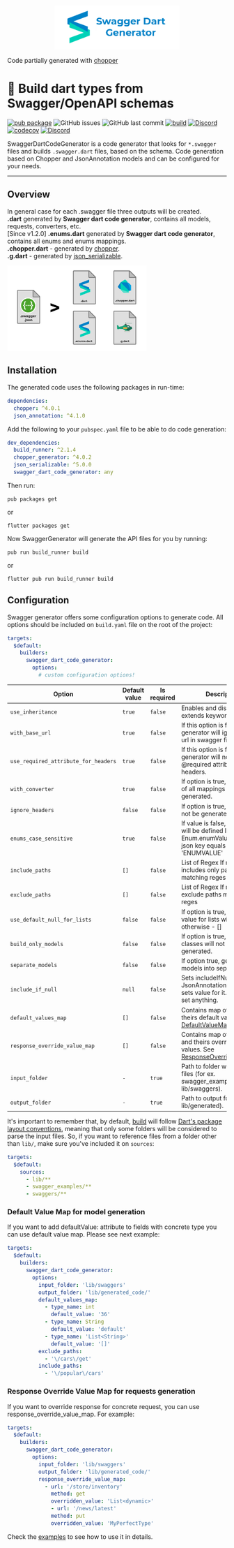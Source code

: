 <p align="center">
<img src="https://raw.githubusercontent.com/epam-cross-platform-lab/swagger-dart-code-generator/master/assets/lib_full_logo.png" height="100" alt="Swagger dart code generator" />
</p>

Code partially generated with [chopper](https://pub.dev/packages/chopper)

# :mega: **Build dart types from Swagger/OpenAPI schemas**

[![pub package](https://img.shields.io/pub/v/swagger_dart_code_generator.svg)](https://pub.dartlang.org/packages/swagger_dart_code_generator)
![GitHub issues](https://img.shields.io/github/issues-raw/epam-cross-platform-lab/swagger-dart-code-generator?style=flat-square)
![GitHub last commit](https://img.shields.io/github/last-commit/epam-cross-platform-lab/swagger-dart-code-generator?style=flat-square)
<a href="https://github.com/epam-cross-platform-lab/swagger-dart-code-generator/actions"><img src="https://img.shields.io/github/workflow/status/epam-cross-platform-lab/swagger-dart-code-generator/CI%20for%20master%20branch/master" alt="build"></a>
<a href="https://discord.gg/fmkN37"><img src="https://img.shields.io/discord/755005482405462017.svg?logo=discord&color=blue" alt="Discord"></a>
[![codecov](https://codecov.io/gh/epam-cross-platform-lab/swagger-dart-code-generator/branch/master/graph/badge.svg)](https://codecov.io/gh/epam-cross-platform-lab/swagger-dart-code-generator)
<a href="https://github.com/epam-cross-platform-lab/swagger-dart-code-generator"><img src="https://img.shields.io/github/stars/epam-cross-platform-lab/swagger-dart-code-generator?style=social" alt="Discord"></a>

SwaggerDartCodeGenerator is a code generator that looks for `*.swagger` files and builds `.swagger.dart` files, based on the schema. Code generation based on Chopper and JsonAnnotation models and can be configured for your needs.

---

## **Overview**
In general case for each .swagger file three outputs will be created. </br>
<b>.dart</b> generated by <b>Swagger dart code generator</b>, contains all models, requests, converters, etc.</br>
[Since v1.2.0] <b>.enums.dart</b> generated by <b>Swagger dart code generator</b>, contains all enums and enums mappings.</br>
<b>.chopper.dart</b> - generated by <a href="https://pub.dev/packages/chopper">chopper</a>.</br>
<b>.g.dart</b> - generated by <a href="https://pub.dev/packages/json_serializable">json_serializable</a>.</br>

<img src="https://raw.githubusercontent.com/epam-cross-platform-lab/swagger-dart-code-generator/master/assets/overview_image.png" width="320" alt="Bloc" />

## **Installation**
The generated code uses the following packages in run-time:
```yaml
dependencies:
  chopper: ^4.0.1
  json_annotation: ^4.1.0
```

Add the following to your `pubspec.yaml` file to be able to do code generation:
```yaml
dev_dependencies:
  build_runner: ^2.1.4
  chopper_generator: ^4.0.2
  json_serializable: ^5.0.0
  swagger_dart_code_generator: any
```

Then run:
```shell
pub packages get
```
or
```shell
flutter packages get
```

Now SwaggerGenerator will generate the API files for you by running:
```shell
pub run build_runner build
```
or
```shell
flutter pub run build_runner build
```

## **Configuration**
Swagger generator offers some configuration options to generate code. All options should be included on `build.yaml` file on the root of the project:

```yaml
targets:
  $default:
    builders:
      swagger_dart_code_generator:
        options:
          # custom configuration options!
```

| Option |Default value | Is required | Description |
| - | - | - | - |
| `use_inheritance` | `true` | `false` | Enables and disables extends keyword. |
| `with_base_url` | `true` | `false` | If this option is false, generator will ignore base url in swagger file. |
| `use_required_attribute_for_headers` | `true` | `false` | If this option is false, generator will not add @required attribute to headers. |
| `with_converter` | `true` | `false` | If option is true, combination of all mappings will be generated. |
| `ignore_headers` | `false` | `false` | If option is true, headers will not be generated. |
| `enums_case_sensitive` | `true` | `false` | If value is false, 'enumValue' will be defined like Enum.enumValue even it's json key equals 'ENUMVALUE' |
| `include_paths` | `[]` | `false` | List<String> of Regex If not empty - includes only paths matching reges |
| `exclude_paths` | `[]` | `false` | List<String> of Regex If not empty -exclude paths matching reges |
| `use_default_null_for_lists` | `false` | `false` | If option is true, default value for lists will be null, otherwise - [] |
| `build_only_models` | `false` | `false` | If option is true, chopper classes will not be generated. |
| `separate_models` | `false` | `false` | If option true, generates models into separate file. |
| `include_if_null` | `null` | `false` | Sets includeIfNull JsonAnnotation feature and sets value for it. If null - not set anything. |
| `default_values_map` | `[]` | `false` | Contains map of types and theirs default values. See [DefaultValueMap](#default-value-map-for-model-generation). |
| `response_override_value_map` | `[]` | `false` | Contains map of responses and theirs overridden values. See [ResponseOverrideValueMap](#response-override-value-map-for-requests-generation). |
| `input_folder` | `-` | `true` | Path to folder with .swagger files (for ex. swagger_examples, or lib/swaggers). |
| `output_folder` | `-` | `true` | Path to output folder (for ex. lib/generated). |

It's important to remember that, by default, [build](https://github.com/dart-lang/build) will follow [Dart's package layout conventions](https://dart.dev/tools/pub/package-layout), meaning that only some folders will be considered to parse the input files. So, if you want to reference files from a folder other than `lib/`, make sure you've included it on `sources`:

```yaml
targets:
  $default:
    sources:
      - lib/**
      - swagger_examples/**
      - swaggers/**
```

### **Default Value Map for model generation**

If you want to add defaultValue: attribute to fields with concrete type you can use default value map. Please see next example:

```yaml
targets:
  $default:
    builders:
      swagger_dart_code_generator:
        options:
          input_folder: 'lib/swaggers'
          output_folder: 'lib/generated_code/'
          default_values_map:
            - type_name: int
              default_value: '36'
            - type_name: String
              default_value: 'default'
            - type_name: 'List<String>'
              default_value: '[]'
          exclude_paths:
            - '\/cars\/get'
          include_paths:
            - '\/popular\/cars'
```

### **Response Override Value Map for requests generation**

If you want to override response for concrete request, you can use response_override_value_map. For example:

```yaml
targets:
  $default:
    builders:
      swagger_dart_code_generator:
        options:
          input_folder: 'lib/swaggers'
          output_folder: 'lib/generated_code/'
          response_override_value_map:
            - url: '/store/inventory'
              method: get
              overridden_value: 'List<dynamic>'
              - url: '/news/latest'
              method: put
              overridden_value: 'MyPerfectType'
```

Check the [examples](https://github.com/epam-cross-platform-lab/swagger-dart-code-generator/tree/master/example) to see how to use it in details.
